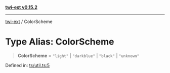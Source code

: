 [**twi-ext v0.15.2**](../README.md)

***

[twi-ext](../README.md) / ColorScheme

# Type Alias: ColorScheme

> **ColorScheme** = `"light"` \| `"darkblue"` \| `"black"` \| `"unknown"`

Defined in: [ts/util.ts:5](https://github.com/Robot-Inventor/twi-ext/blob/e1fc343be23436036fe5edff8ee4936391bb2f4f/src/ts/util.ts#L5)
